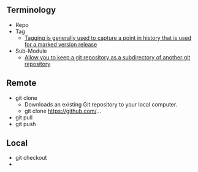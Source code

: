 ## Terminology
* Repo
* Tag
  * [Tagging is generally used to capture a point in history that is used for a marked version release](https://www.atlassian.com/git/tutorials/inspecting-a-repository/git-tag)   
* Sub-Module
  * [Allow you to keep a git repository as a subdirectory of another git repository](https://www.atlassian.com/git/tutorials/git-submodule)   

## Remote
* git clone
  * Downloads an existing Git repository to your local computer.  
  * git clone https://github.com/... 
* git pull
* git push

## Local
* git checkout
* 
